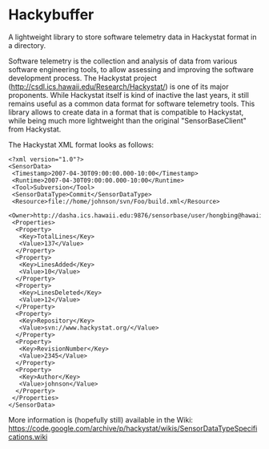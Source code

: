 # Hackybuffer

A lightweight library to store software telemetry data in Hackystat format in a directory.

Software telemetry is the collection and analysis of data from various software engineering tools, to allow assessing and improving
the software development process. The Hackystat project (http://csdl.ics.hawaii.edu/Research/Hackystat/) is one of its major proponents.
While Hackystat itself is kind of inactive the last years, it still remains useful as a common data format for software
telemetry tools. This library allows to create data in a format that is compatible to Hackystat, while being much more
lightweight than the original "SensorBaseClient" from Hackystat.

The Hackystat XML format looks as follows:

    <?xml version="1.0"?>
    <SensorData>
     <Timestamp>2007-04-30T09:00:00.000-10:00</Timestamp>
     <Runtime>2007-04-30T09:00:00.000-10:00</Runtime>
     <Tool>Subversion</Tool>
     <SensorDataType>Commit</SensorDataType>
     <Resource>file://home/johnson/svn/Foo/build.xml</Resource>
     <Owner>http://dasha.ics.hawaii.edu:9876/sensorbase/user/hongbing@hawaii.edu</Owner>
     <Properties>
      <Property>
       <Key>TotalLines</Key>
       <Value>137</Value>
      </Property>
      <Property>
       <Key>LinesAdded</Key>
       <Value>10</Value>
      </Property>
      <Property>
       <Key>LinesDeleted</Key>
       <Value>12</Value>
      </Property>
      <Property>
       <Key>Repository</Key>
       <Value>svn://www.hackystat.org/</Value>
      </Property>
      <Property>
       <Key>RevisionNumber</Key>
       <Value>2345</Value>
      </Property>
      <Property>
       <Key>Author</Key> 
       <Value>johnson</Value>
      </Property>
     </Properties>
    </SensorData>

More information is (hopefully still) available in the Wiki: https://code.google.com/archive/p/hackystat/wikis/SensorDataTypeSpecifications.wiki
